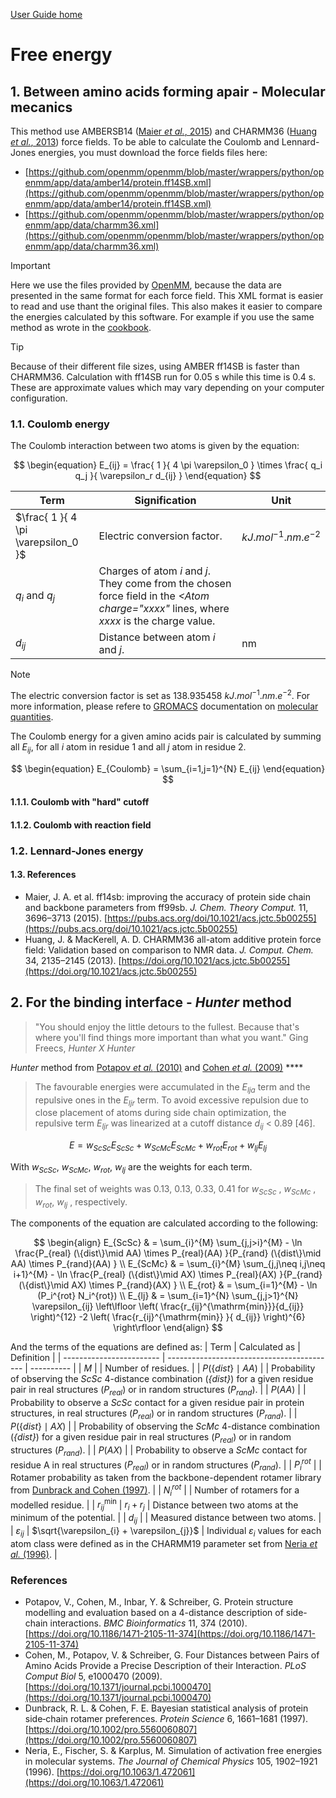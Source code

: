 [User Guide home](Manual.md)
# Free energy

## 1. Between amino acids forming apair - Molecular mecanics

This method use AMBERSB14 ([Maier *et al.*, 2015](https://pubs.acs.org/doi/10.1021/acs.jctc.5b00255)) and CHARMM36 ([Huang *et al.*, 2013](https://doi.org/10.1021/acs.jctc.5b00255)) force fields. To be able to calculate the Coulomb and Lennard-Jones energies, you must download the force fields files here:
- [https://github.com/openmm/openmm/blob/master/wrappers/python/openmm/app/data/amber14/protein.ff14SB.xml](https://github.com/openmm/openmm/blob/master/wrappers/python/openmm/app/data/amber14/protein.ff14SB.xml)
- [https://github.com/openmm/openmm/blob/master/wrappers/python/openmm/app/data/charmm36.xml](https://github.com/openmm/openmm/blob/master/wrappers/python/openmm/app/data/charmm36.xml)


> [!IMPORTANT]  
> Here we use the files provided by [OpenMM](https://openmm.org/), because the data are presented in the same format for each force field.
> This XML format is easier to read and use thant the original files.
> This also makes it easier to compare the energies calculated by this software. For example if you use the same method as wrote in the [cookbook](https://openmm.github.io/openmm-cookbook/latest/notebooks/cookbook/Computing%20Interaction%20Energies.html).

> [!TIP]
> Because of their different file sizes, using AMBER ff14SB is faster than CHARMM36.
> Calculation with ff14SB run for 0.05 s while this time is 0.4 s.
> These are approximate values which may vary depending on your computer configuration.

### 1.1. Coulomb energy
The Coulomb interaction between two atoms is given by the equation:

$$
\begin{equation}
E_{ij} = \frac{ 1 }{ 4 \pi \varepsilon_0 } \times \frac{ q_i q_j }{ \varepsilon_r d_{ij} }
\end{equation}
$$

| Term | Signification | Unit |
| ---- | ------------- | ---- |
| $\frac{ 1 }{ 4 \pi \varepsilon_0 }$ | Electric conversion factor. | $kJ.mol^{-1}.nm.e^{-2}$ |
| $q_i$ and $q_j$                     | Charges of atom *i* and *j*. They come from the chosen force field in the *<Atom charge="xxxx"* lines, where *xxxx* is the charge value. | |
| $d_{ij}$                            | Distance between atom *i* and *j*. | nm |

> [!NOTE]  
> The electric conversion factor is set as 138.935458 $kJ.mol^{-1}.nm.e^{-2}$. For more information, please refere to [GROMACS](https://www.gromacs.org/) documentation on [molecular quantities](https://manual.gromacs.org/current/reference-manual/definitions.html#md-units).

The Coulomb energy for a given amino acids pair is calculated by summing all $E_{ij}$, for all *i* atom in residue 1 and all *j* atom in residue 2.

$$
\begin{equation}
E_{Coulomb} = \sum_{i=1,j=1}^{N} E_{ij}
\end{equation}
$$


#### 1.1.1. Coulomb with "hard" cutoff


#### 1.1.2. Coulomb with reaction field


### 1.2. Lennard-Jones energy


#### 1.3. References
- Maier, J. A. et al. ff14sb: improving the accuracy of protein side chain and backbone parameters from ff99sb. *J. Chem. Theory Comput.* 11, 3696–3713 (2015). [https://pubs.acs.org/doi/10.1021/acs.jctc.5b00255](https://pubs.acs.org/doi/10.1021/acs.jctc.5b00255)
- Huang, J. & MacKerell, A. D. CHARMM36 all-atom additive protein force field: Validation based on comparison to NMR data. *J. Comput. Chem.* 34, 2135–2145 (2013). [https://doi.org/10.1021/acs.jctc.5b00255](https://doi.org/10.1021/acs.jctc.5b00255)




## 2. For the binding interface - *Hunter* method
> "You should enjoy the little detours to the fullest. Because that's where you'll find things more important than what you want."
> Ging Freecs, *Hunter X Hunter*

*Hunter* method from [Potapov *et al.* (2010)](https://doi.org/10.1186/1471-2105-11-374) and [Cohen *et al.* (2009)](https://doi.org/10.1371/journal.pcbi.1000470) ****

>The favourable energies were accumulated in the $E_{lja}$ term and the repulsive ones in the $E_{ljr}$ term. To avoid excessive repulsion due to close placement of atoms during side chain optimization, the repulsive term $E_{ljr}$ was linearized at a cutoff distance $d_{ij}$ < 0.89 [46].

$$
\begin{equation}
	E =  w_{ScSc}E_{ScSc} + w_{ScMc}E_{ScMc} + w_{rot}E_{rot} + w_{lj}E_{lj}
\end{equation}
$$

With $w_{ScSc}$, $w_{ScMc}$, $w_{rot}$, $w_{lj}$ are the weights for each term.
> The final set of weights was 0.13, 0.13, 0.33, 0.41 for $w_{ScSc}$ , $w_{ScMc}$ , $w_{rot}$, $w_{lj}$ , respectively.

The components of the equation are calculated according to the following:

$$
\begin{align}
	E_{ScSc} & =  \sum_{i}^{M} \sum_{j,j>i}^{M} - \ln \frac{P_{real} (\{dist\}\mid AA) \times P_{real}(AA) }{P_{rand} (\{dist\}\mid AA) \times P_{rand}(AA) }  \\
	E_{ScMc} & =  \sum_{i}^{M} \sum_{j,j\neq i,j\neq i+1}^{M} - \ln \frac{P_{real} (\{dist\}\mid AX) \times P_{real}(AX) }{P_{rand} (\{dist\}\mid AX) \times P_{rand}(AX) } \\
	E_{rot} & = \sum_{i=1}^{M} - \ln (P_i^{rot} N_i^{rot}) \\
	E_{lj} & = \sum_{i=1}^{N} \sum_{j,j>1}^{N} \varepsilon_{ij} \left\lfloor \left( \frac{r_{ij}^{\mathrm{min}}}{d_{ij}} \right)^{12} -2 \left( \frac{r_{ij}^{\mathrm{min}} }{ d_{ij}} \right)^{6} \right\rfloor
\end{align}
$$



And the terms of the equations are defined as:
| Term                     | Calculated as                              | Definition |
| ------------------------ | ------------------------------------------ | ---------- |
| *M*                      |                                            | Number of residues. |
| $P(\{dist\}\mid AA)$         |                                            | Probability of observing the *ScSc* 4-distance combination (*{dist}*) for a given residue pair in real structures ($P_{real}$) or in random structures ($P_{rand}$). |
| $P(AA)$                  |                                            | Probability to observe a *ScSc* contact for a given residue pair in protein structures, in real structures ($P_{real}$) or in random structures ($P_{rand}$). |
| $P(\{dist\}\mid AX)$         |                                            | Probability of observing the *ScMc* 4-distance combination (*{dist}*) for a given residue pair in real structures ($P_{real}$) or in random structures ($P_{rand}$). |
| $P(AX)$                  |                                            | Probability to observe a *ScMc* contact for residue A in real structures ($P_{real}$) or in random structures ($P_{rand}$). |
| $P_i^{rot}$              |                                            | Rotamer probability as taken from the backbone-dependent rotamer library from [Dunbrack and Cohen (1997)](https://doi.org/10.1002/pro.5560060807). |
| $N_i^{rot}$              |                                            | Number of rotamers for a modelled residue. |
| $r_{ij}^{\mathrm{min}}$  | $r_i + r_j$                                | Distance between two atoms at the minimum of the potential. |
| $d_{ij}$                 |                                            | Measured distance between two atoms. |
| $\varepsilon_{ij}$       | $\sqrt{\varepsilon_{i} + \varepsilon_{j}}$ | Individual $\varepsilon_{i}$ values for each atom class were defined as in the CHARMM19 parameter set from [Neria *et al.* (1996)](https://doi.org/10.1063/1.472061). |


### References
- Potapov, V., Cohen, M., Inbar, Y. & Schreiber, G. Protein structure modelling and evaluation based on a 4-distance description of side-chain interactions. *BMC Bioinformatics* 11, 374 (2010). [https://doi.org/10.1186/1471-2105-11-374](https://doi.org/10.1186/1471-2105-11-374)
- Cohen, M., Potapov, V. & Schreiber, G. Four Distances between Pairs of Amino Acids Provide a Precise Description of their Interaction. *PLoS Comput Biol* 5, e1000470 (2009). [https://doi.org/10.1371/journal.pcbi.1000470](https://doi.org/10.1371/journal.pcbi.1000470)
- Dunbrack, R. L. & Cohen, F. E. Bayesian statistical analysis of protein side‐chain rotamer preferences. *Protein Science* 6, 1661–1681 (1997). [https://doi.org/10.1002/pro.5560060807](https://doi.org/10.1002/pro.5560060807)
- Neria, E., Fischer, S. & Karplus, M. Simulation of activation free energies in molecular systems. *The Journal of Chemical Physics* 105, 1902–1921 (1996). [https://doi.org/10.1063/1.472061](https://doi.org/10.1063/1.472061)
